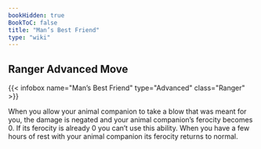 ```yaml
---
bookHidden: true
BookToC: false
title: "Man’s Best Friend"
type: "wiki"
---
```

## Ranger Advanced Move
{{< infobox name="Man’s Best Friend" type="Advanced" class="Ranger" >}}

When you allow your animal companion to take a blow that was meant for you, the damage is negated and your animal companion’s ferocity becomes 0. If its ferocity is already 0 you can’t use this ability. When you have a few hours of rest with your animal companion its ferocity returns to normal.